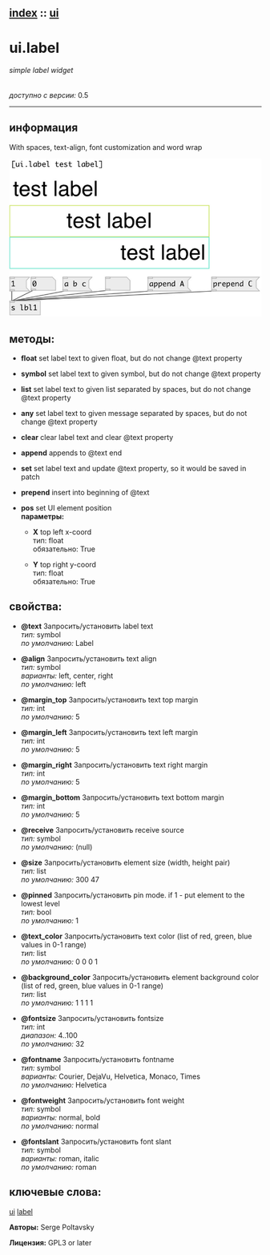 [index](index.html) :: [ui](category_ui.html)
---

# ui.label

###### simple label widget

*доступно с версии:* 0.5

---


## информация
With spaces, text-align, font customization and word wrap


[![example](../examples/img/ui.label.jpg)](../examples/pd/ui.label.pd)





## методы:

* **float**
set label text to given float, but do not change @text property<br>

* **symbol**
set label text to given symbol, but do not change @text property<br>

* **list**
set label text to given list separated by spaces, but do not change @text
property<br>

* **any**
set label text to given message separated by spaces, but do not change @text
property<br>

* **clear**
clear label text and clear @text property<br>

* **append**
appends to @text end<br>

* **set**
set label text and update @text property, so it would be saved in patch<br>

* **prepend**
insert into beginning of @text<br>

* **pos**
set UI element position<br>
  __параметры:__
  - **X** top left x-coord<br>
    тип: float <br>
    обязательно: True <br>

  - **Y** top right y-coord<br>
    тип: float <br>
    обязательно: True <br>




## свойства:

* **@text** 
Запросить/установить label text<br>
_тип:_ symbol<br>
_по умолчанию:_ Label<br>

* **@align** 
Запросить/установить text align<br>
_тип:_ symbol<br>
_варианты:_ left, center, right<br>
_по умолчанию:_ left<br>

* **@margin_top** 
Запросить/установить text top margin<br>
_тип:_ int<br>
_по умолчанию:_ 5<br>

* **@margin_left** 
Запросить/установить text left margin<br>
_тип:_ int<br>
_по умолчанию:_ 5<br>

* **@margin_right** 
Запросить/установить text right margin<br>
_тип:_ int<br>
_по умолчанию:_ 5<br>

* **@margin_bottom** 
Запросить/установить text bottom margin<br>
_тип:_ int<br>
_по умолчанию:_ 5<br>

* **@receive** 
Запросить/установить receive source<br>
_тип:_ symbol<br>
_по умолчанию:_ (null)<br>

* **@size** 
Запросить/установить element size (width, height pair)<br>
_тип:_ list<br>
_по умолчанию:_ 300 47<br>

* **@pinned** 
Запросить/установить pin mode. if 1 - put element to the lowest level<br>
_тип:_ bool<br>
_по умолчанию:_ 1<br>

* **@text_color** 
Запросить/установить text color (list of red, green, blue values in 0-1 range)<br>
_тип:_ list<br>
_по умолчанию:_ 0 0 0 1<br>

* **@background_color** 
Запросить/установить element background color (list of red, green, blue values in 0-1 range)<br>
_тип:_ list<br>
_по умолчанию:_ 1 1 1 1<br>

* **@fontsize** 
Запросить/установить fontsize<br>
_тип:_ int<br>
_диапазон:_ 4..100<br>
_по умолчанию:_ 32<br>

* **@fontname** 
Запросить/установить fontname<br>
_тип:_ symbol<br>
_варианты:_ Courier, DejaVu, Helvetica, Monaco, Times<br>
_по умолчанию:_ Helvetica<br>

* **@fontweight** 
Запросить/установить font weight<br>
_тип:_ symbol<br>
_варианты:_ normal, bold<br>
_по умолчанию:_ normal<br>

* **@fontslant** 
Запросить/установить font slant<br>
_тип:_ symbol<br>
_варианты:_ roman, italic<br>
_по умолчанию:_ roman<br>







## ключевые слова:

[ui](keywords/ui.html)
[label](keywords/label.html)






**Авторы:** Serge Poltavsky




**Лицензия:** GPL3 or later





